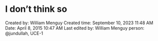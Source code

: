 # I don’t think so

Created by: William Menguy
Created time: September 10, 2023 11:48 AM
Date: April 8, 2015 10:47 AM
Last edited by: William Menguy
person: @jundullah, UCE-1